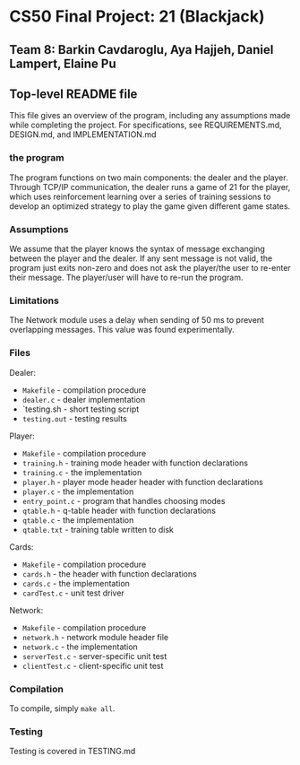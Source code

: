 # CS50 Final Project: 21 (Blackjack)
## Team 8: Barkin Cavdaroglu, Aya Hajjeh, Daniel Lampert, Elaine Pu
 
## Top-level README file
This file gives an overview of the program, including any assumptions made while completing the project. For specifications, see REQUIREMENTS.md, DESIGN.md, and IMPLEMENTATION.md
 
### the program
The program functions on two main components: the dealer and the player. Through TCP/IP communication, the dealer runs a game of 21 for the player, which uses reinforcement learning over a series of training sessions to develop an optimized strategy to play the game given different game states.
 
### Assumptions
We assume that the player knows the syntax of message exchanging between the player and the dealer. If any sent message is not valid, the program just exits non-zero and does not ask the player/the user to re-enter their message. The player/user will have to re-run the program.
 
### Limitations
The Network module uses a delay when sending of 50 ms to prevent overlapping messages. This value was found experimentally.
 
### Files
Dealer:
* `Makefile` - compilation procedure
* `dealer.c` - dealer implementation
* `testing.sh - short testing script
* `testing.out` - testing results
 
Player:
* `Makefile` - compilation procedure
* `training.h` - training mode header with function declarations
* `training.c` - the implementation
* `player.h` - player mode header header with function declarations
* `player.c` - the implementation
* `entry_point.c` - program that handles choosing modes
* `qtable.h` - q-table header with function declarations
* `qtable.c` - the implementation
* `qtable.txt` - training table written to disk
 
 
Cards:
* `Makefile` - compilation procedure
* `cards.h` - the header with function declarations
* `cards.c` - the implementation
* `cardTest.c` - unit test driver
 
Network:
 
* `Makefile` - compilation procedure
* `network.h` - network module header file
* `network.c` - the implementation
* `serverTest.c` - server-specific unit test
* `clientTest.c` - client-specific unit test
 
 
### Compilation
 
To compile, simply `make all`.
 
### Testing
Testing is covered in TESTING.md
 


